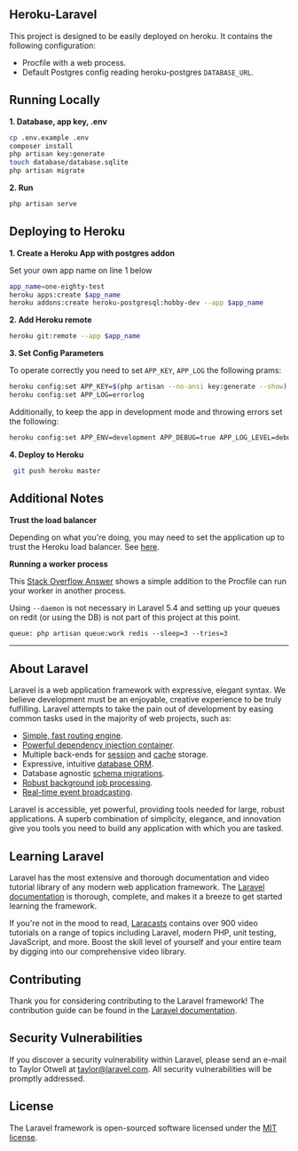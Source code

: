 
## Heroku-Laravel

This project is designed to be easily deployed on heroku. It contains the following configuration:

- Procfile with a web process.
- Default Postgres config reading heroku-postgres `DATABASE_URL`.

## Running Locally

**1. Database, app key, .env**

```sh
cp .env.example .env
composer install
php artisan key:generate
touch database/database.sqlite
php artisan migrate
```

**2. Run**

```sh
php artisan serve
```

## Deploying to Heroku

**1. Create a Heroku App with postgres addon**

Set your own app name on line 1 below

```sh
app_name=one-eighty-test
heroku apps:create $app_name
heroku addons:create heroku-postgresql:hobby-dev --app $app_name
```

**2. Add Heroku remote**

```sh
heroku git:remote --app $app_name
```

**3. Set Config Parameters**

To operate correctly you need to set `APP_KEY`, `APP_LOG` the following prams:

```sh
heroku config:set APP_KEY=$(php artisan --no-ansi key:generate --show)
heroku config:set APP_LOG=errorlog
```

Additionally, to keep the app in development mode and throwing errors set the following:

```sh
heroku config:set APP_ENV=development APP_DEBUG=true APP_LOG_LEVEL=debug
```

**4. Deploy to Heroku**

```sh
 git push heroku master
```

## Additional Notes

**Trust the load balancer**

Depending on what you're doing, you may need to set the application up to trust the Heroku load balancer. See [here](https://devcenter.heroku.com/articles/getting-started-with-laravel#trusting-the-load-balancer).

**Running a worker process**

This [Stack Overflow Answer](http://stackoverflow.com/a/38443082/184130) shows a simple addition to the Procfile can run your worker
in another process.

Using `--daemon` is not necessary in Laravel 5.4 and setting up your queues on redit (or using the DB) is not part of this project at this point.

```
queue: php artisan queue:work redis --sleep=3 --tries=3
```

---


## About Laravel

Laravel is a web application framework with expressive, elegant syntax. We believe development must be an enjoyable, creative experience to be truly fulfilling. Laravel attempts to take the pain out of development by easing common tasks used in the majority of web projects, such as:

- [Simple, fast routing engine](https://laravel.com/docs/routing).
- [Powerful dependency injection container](https://laravel.com/docs/container).
- Multiple back-ends for [session](https://laravel.com/docs/session) and [cache](https://laravel.com/docs/cache) storage.
- Expressive, intuitive [database ORM](https://laravel.com/docs/eloquent).
- Database agnostic [schema migrations](https://laravel.com/docs/migrations).
- [Robust background job processing](https://laravel.com/docs/queues).
- [Real-time event broadcasting](https://laravel.com/docs/broadcasting).

Laravel is accessible, yet powerful, providing tools needed for large, robust applications. A superb combination of simplicity, elegance, and innovation give you tools you need to build any application with which you are tasked.

## Learning Laravel

Laravel has the most extensive and thorough documentation and video tutorial library of any modern web application framework. The [Laravel documentation](https://laravel.com/docs) is thorough, complete, and makes it a breeze to get started learning the framework.

If you're not in the mood to read, [Laracasts](https://laracasts.com) contains over 900 video tutorials on a range of topics including Laravel, modern PHP, unit testing, JavaScript, and more. Boost the skill level of yourself and your entire team by digging into our comprehensive video library.

## Contributing

Thank you for considering contributing to the Laravel framework! The contribution guide can be found in the [Laravel documentation](http://laravel.com/docs/contributions).

## Security Vulnerabilities

If you discover a security vulnerability within Laravel, please send an e-mail to Taylor Otwell at taylor@laravel.com. All security vulnerabilities will be promptly addressed.

## License

The Laravel framework is open-sourced software licensed under the [MIT license](http://opensource.org/licenses/MIT).
